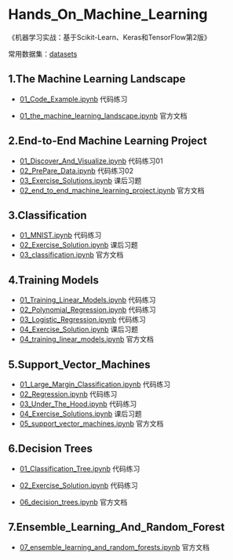 # Hands_On_Machine_Learning

《机器学习实战：基于Scikit-Learn、Keras和TensorFlow第2版》

常用数据集：[datasets](https://github.com/Tjyy-1223/Hands_On_Machine_Learning/tree/main/handson-ml2-master/datasets)

## 1.The Machine Learning Landscape

+ [01_Code_Example.ipynb](https://github.com/Tjyy-1223/Hands_On_Machine_Learning/blob/main/1_The_Machine_Learning_Landscape/01_Code_Example.ipynb)    代码练习

+ [01_the_machine_learning_landscape.ipynb](https://github.com/Tjyy-1223/Hands_On_Machine_Learning/blob/main/handson-ml2-master/01_the_machine_learning_landscape.ipynb)    官方文档

## 2.End-to-End Machine Learning Project

+ [01_Discover_And_Visualize.ipynb](https://github.com/Tjyy-1223/Hands_On_Machine_Learning/blob/main/2_End_to_End_ML_Project/01_Discover_And_Visualize.ipynb)   代码练习01
+ [02_PrePare_Data.ipynb](https://github.com/Tjyy-1223/Hands_On_Machine_Learning/blob/main/2_End_to_End_ML_Project/02_PrePare_Data.ipynb)   代码练习02
+ [03_Exercise_Solutions.ipynb](https://github.com/Tjyy-1223/Hands_On_Machine_Learning/blob/main/2_End_to_End_ML_Project/03_Exercise_Solutions.ipynb)   课后习题
+ [02_end_to_end_machine_learning_project.ipynb](https://github.com/Tjyy-1223/Hands_On_Machine_Learning/blob/main/handson-ml2-master/02_end_to_end_machine_learning_project.ipynb)   官方文档

## 3.Classification

+ [01_MNIST.ipynb](https://github.com/Tjyy-1223/Hands_On_Machine_Learning/blob/main/3_Classification/01_MNIST.ipynb)   代码练习
+ [02_Exercise_Solution.ipynb](https://github.com/Tjyy-1223/Hands_On_Machine_Learning/blob/main/3_Classification/02_Exercise_Solution.ipynb)   课后习题
+ [03_classification.ipynb](https://github.com/Tjyy-1223/Hands_On_Machine_Learning/blob/main/handson-ml2-master/03_classification.ipynb)   官方文档

## 4.Training Models

+ [01_Training_Linear_Models.ipynb](https://github.com/Tjyy-1223/Hands_On_Machine_Learning/blob/main/4_Training_Linear_Models/01_Training_Linear_Models.ipynb)	代码练习
+ [02_Polynomial_Regression.ipynb](https://github.com/Tjyy-1223/Hands_On_Machine_Learning/blob/main/4_Training_Linear_Models/02_Polynomial_Regression.ipynb) 	代码练习
+ [03_Logistic_Regression.ipynb](https://github.com/Tjyy-1223/Hands_On_Machine_Learning/blob/main/4_Training_Linear_Models/03_Logistic_Regression.ipynb) 	代码练习
+ [04_Exercise_Solution.ipynb](https://github.com/Tjyy-1223/Hands_On_Machine_Learning/blob/main/4_Training_Linear_Models/04_Exercise_Solution.ipynb)	课后习题
+ [04_training_linear_models.ipynb](https://github.com/Tjyy-1223/Hands_On_Machine_Learning/blob/main/handson-ml2-master/04_training_linear_models.ipynb)	官方文档

## 5.Support_Vector_Machines

+ [01_Large_Margin_Classification.ipynb](https://github.com/Tjyy-1223/Hands_On_Machine_Learning/blob/main/5_Support_Vector_Machines/01_Large_Margin_Classification.ipynb)     代码练习
+ [02_Regression.ipynb](https://github.com/Tjyy-1223/Hands_On_Machine_Learning/blob/main/5_Support_Vector_Machines/02_Regression.ipynb)      代码练习
+ [03_Under_The_Hood.ipynb](https://github.com/Tjyy-1223/Hands_On_Machine_Learning/blob/main/5_Support_Vector_Machines/03_Under_The_Hood.ipynb)        代码练习
+ [04_Exercise_Solutions.ipynb](https://github.com/Tjyy-1223/Hands_On_Machine_Learning/blob/main/5_Support_Vector_Machines/04_Exercise_Solutions.ipynb)      课后习题
+ [05_support_vector_machines.ipynb](https://github.com/Tjyy-1223/Hands_On_Machine_Learning/blob/main/handson-ml2-master/05_support_vector_machines.ipynb)    官方文档

## 6.Decision Trees

+ [01_Classification_Tree.ipynb](https://github.com/Tjyy-1223/Hands_On_Machine_Learning/blob/main/6_Decision_Tree/01_Classification_Tree.ipynb)    代码练习
+ [02_Exercise_Solution.ipynb](https://github.com/Tjyy-1223/Hands_On_Machine_Learning/blob/main/6_Decision_Tree/02_Exercise_Solution.ipynb)      代码练习

+ [06_decision_trees.ipynb](https://github.com/Tjyy-1223/Hands_On_Machine_Learning/blob/main/handson-ml2-master/06_decision_trees.ipynb)      官方文档

## 7.Ensemble_Learning_And_Random_Forest

+ [07_ensemble_learning_and_random_forests.ipynb](https://github.com/Tjyy-1223/Hands_On_Machine_Learning/blob/main/handson-ml2-master/07_ensemble_learning_and_random_forests.ipynb)    官方文档
